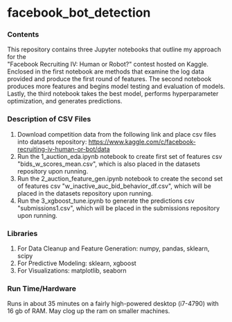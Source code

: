 # facebook_bot_detection
### Contents
This repository contains three Jupyter notebooks that outline my approach for the   
"Facebook Recruiting IV: Human or Robot?" contest hosted on Kaggle. Enclosed in the first notebook are methods that examine the log data provided and produce the first round of features. The second notebook produces more features and begins model testing and evaluation of models. Lastly, the third notebook takes the best model, performs hyperparameter optimization, and generates predictions.

### Description of CSV Files
1. Download competition data from the following link and place csv files into datasets repository: https://www.kaggle.com/c/facebook-recruiting-iv-human-or-bot/data
2. Run the 1_auction_eda.ipynb notebook to create first set of features csv "bids_w_scores_mean.csv", which is also placed in the datasets repository upon running.
3. Run the 2_auction_feature_gen.ipynb notebook to create the second set of features csv "w_inactive_auc_bid_behavior_df.csv", which will be placed in the datasets repository upon running.
4. Run the 3_xgboost_tune.ipynb to generate the predictions csv "submissions1.csv", which will be placed in the submissions repository upon running.

### Libraries
1. For Data Cleanup and Feature Generation: numpy, pandas, sklearn, scipy
2. For Predictive Modeling: sklearn, xgboost
3. For Visualizations: matplotlib, seaborn

### Run Time/Hardware
Runs in about 35 minutes on a fairly high-powered desktop (i7-4790) with 16 gb of RAM. May clog up the ram on smaller machines.
